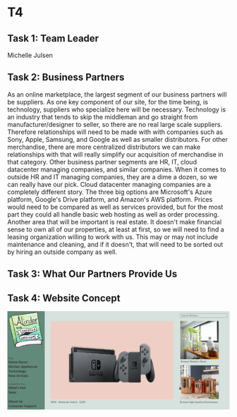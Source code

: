 # T4

## Task 1: Team Leader
Michelle Julsen


## Task 2: Business Partners
  As an online marketplace, the largest segment of our business partners will be suppliers. As one key component of our site, for the time being, is technology, suppliers who specialize here will be necessary. Technology is an industry that tends to skip the middleman and go straight from manufacturer/designer to seller, so there are no real large scale suppliers. Therefore relationships will need to be made with with companies such as Sony, Apple, Samsung, and Google as well as smaller distributors. For other merchandise, there are more centralized distributors we can make relationships with that will really simplify our acquisition of merchandise in that category. Other business partner segments are HR, IT, cloud datacenter managing companies, and similar companies. When it comes to outside HR and IT managing companies, they are a dime a dozen, so we can really have our pick. Cloud datacenter managing companies are a completely different story. The three big options are Microsoft's Azure platform, Google's Drive platform, and Amazon's AWS platform. Prices would need to be compared as well as services provided, but for the most part they could all handle basic web hosting as well as order processing.
  Another area that will be important is real estate. It doesn't make financial sense to own all of our properties, at least at first, so we will need to find a leasing organization willing to work with us. This may or may not include maintenance and cleaning, and if it doesn't, that will need to be sorted out by hiring an outside company as well. 


## Task 3: What Our Partners Provide Us



## Task 4: Website Concept

<p align="center"><img src="AlinderHomePage.png" width="1000" alt="Alinder Logo"/></p>
